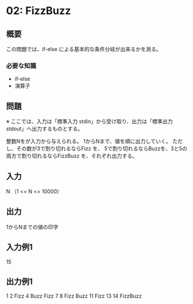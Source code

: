 02: FizzBuzz
============

概要
------
この問題では、if-else による基本的な条件分岐が出来るかを測る。

### 必要な知識
* if-else
* 演算子


問題
------
※ ここでは、入力は「標準入力 stdin」から受け取り、出力は「標準出力 stdout」へ出力するものとする。

整数Nをが入力から与えられる。
1からNまで、値を順に出力していく。
ただし、その数が3で割り切れるならFizz を、 5で割り切れるならBuzzを、3と5の両方で割り切れるならFizzBuzz を、それぞれ出力する。


入力
-----------
N （1 <= N <= 10000）


出力
-----------
1からNまでの値の印字


入力例1
-----------
15


出力例1
-----------
1
2
Fizz
4
Buzz
Fizz
7
8
Fizz
Buzz
11
Fizz
13
14
FizzBuzz


